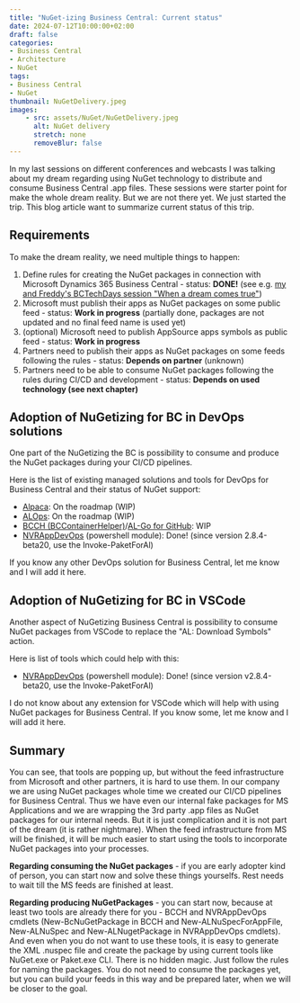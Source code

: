 ```yaml
---
title: "NuGet-izing Business Central: Current status"
date: 2024-07-12T10:00:00+02:00
draft: false
categories:
- Business Central
- Architecture
- NuGet
tags:
- Business Central
- NuGet
thumbnail: NuGetDelivery.jpeg
images: 
    - src: assets/NuGet/NuGetDelivery.jpeg
      alt: NuGet delivery
      stretch: none
      removeBlur: false
---
```

In my last sessions on different conferences and webcasts I was talking about my dream regarding using NuGet technology to distribute and consume Business Central .app files. These sessions were starter point for make the whole dream reality. But we are not there yet. We just started the trip. This blog article want to summarize current status of this trip.

## Requirements

To make the dream reality, we need multiple things to happen:

1. Define rules for creating the NuGet packages in connection with Microsoft Dynamics 365 Business Central - status: **DONE!** (see e.g. [my and Freddy's BCTechDays session "When a dream comes true"](https://youtu.be/JpmPqDM-hzU?si=FHoHB8qP4bpACzje))
1. Microsoft must publish their apps as NuGet packages on some public feed - status: **Work in progress** (partially done, packages are not updated and no final feed name is used yet)
1. (optional) Microsoft need to publish AppSource apps symbols as public feed - status: **Work in progress**
1. Partners need to publish their apps as NuGet packages on some feeds following the rules - status: **Depends on partner** (unknown)
1. Partners need to be able to consume NuGet packages following the rules during CI/CD and development - status: **Depends on used technology (see next chapter)**

## Adoption of NuGetizing for BC in DevOps solutions

One part of the NuGetizing the BC is possibility to consume and produce the NuGet packages during your CI/CD pipelines.

Here is the list of existing managed solutions and tools for DevOps for Business Central and their status of NuGet support:

- [Alpaca](https://www.cosmoconsult.com/cosmo-alpaca/): On the roadmap (WIP)
- [ALOps](https://alops.be/): On the roadmap (WIP)
- [BCCH (BCContainerHelper)](https://github.com/microsoft/navcontainerhelper)/[AL-Go for GitHub](https://github.com/microsoft/AL-Go): WIP
- [NVRAppDevOps](https://github.com/kine/NVRAppDevOps) (powershell module): Done! (since version 2.8.4-beta20, use the Invoke-PaketForAl)

If you know any other DevOps solution for Business Central, let me know and I will add it here.

## Adoption of NuGetizing for BC in VSCode

Another aspect of NuGetizing Business Central is possibility to consume NuGet packages from VSCode to replace the "AL: Download Symbols" action.

Here is list of tools which could help with this:

- [NVRAppDevOps](https://github.com/kine/NVRAppDevOps) (powershell module): Done! (since version v2.8.4-beta20, use the Invoke-PaketForAl)

I do not know about any extension for VSCode which will help with using NuGet packages for Business Central. If you know some, let me know and I will add it here.

## Summary

You can see, that tools are popping up, but without the feed infrastructure from Microsoft and other partners, it is hard to use them. In our company we are using NuGet packages whole time we created our CI/CD pipelines for Business Central. Thus we have even our internal fake packages for MS Applications and we are wrapping the 3rd party .app files as NuGet packages for our internal needs. But it is just complication and it is not part of the dream (it is rather nightmare). When the feed infrastructure from MS will be finished, it will be much easier to start using the tools to incorporate NuGet packages into your processes.

**Regarding consuming the NuGet packages** - if you are early adopter kind of person, you can start now and solve these things yourselfs. Rest needs to wait till the MS feeds are finished at least.

**Regarding producing NuGetPackages** - you can start now, because at least two tools are already there for you - BCCH and NVRAppDevOps cmdlets (New-BcNuGetPackage in BCCH and New-ALNuSpecForAppFile, New-ALNuSpec and New-ALNugetPackage in NVRAppDevOps cmdlets). And even when you do not want to use these tools, it is easy to generate the XML .nuspec file and create the package by using current tools like NuGet.exe or Paket.exe CLI. There is no hidden magic. Just follow the rules for naming the packages. You do not need to consume the packages yet, but you can build your feeds in this way and be prepared later, when we will be closer to the goal.
